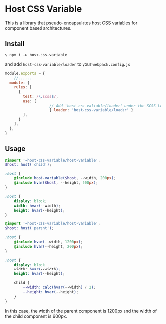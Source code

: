 # Host CSS Variable
This is a library that pseudo-encapsulates host CSS variables for component based architectures.

## Install
```
$ npm i -D host-css-variable
```

and add `host-css-variable/loader` to your `webpack.config.js`

```webpack.config.js
module.exports = {
	//...... 
  module: {
    rules: [
      {
        test: /\.scss$/,
        use: [
					// Add 'host-css-valiable/loader' under the SCSS Loaders 
					{ loader: 'host-css-variable/loader' }
        ],
      }
    ],
  },
}
```

## Usage
```child.component.scss
@import '~host-css-variable/host-variable';
$host: host('child');

:host {
	@include host-variable($host, --width, 200px);
	@include hvar($host, --height, 200px);
}

:host {
	display: block;
	width: hvar(--width);
	height: hvar(--height);
}

```

```parent.component.scss
@import '~host-css-variable/host-variable';
$host: host('parent');

:host {
	@include hvar(--width, 1200px);
	@include hvar(--height, 200px);
}

:host {
	display: block
	width: hvar(--width);
	height: hvar(--height);

	child {
		--width: calc(hvar(--width) / 2);
		--height: hvar(--height);
	}
}
```

In this case, the width of the parent component is 1200px and the width of the child component is 600px.

